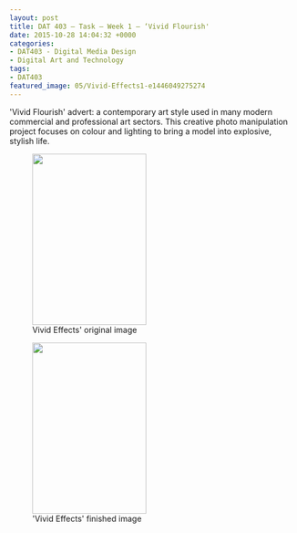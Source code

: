 ```yaml
---
layout: post
title: DAT 403 – Task – Week 1 – ‘Vivid Flourish'
date: 2015-10-28 14:04:32 +0000
categories:
- DAT403 - Digital Media Design
- Digital Art and Technology
tags:
- DAT403
featured_image: 05/Vivid-Effects1-e1446049275274
---
```

'Vivid Flourish' advert: a contemporary art style used in many modern commercial and professional art sectors. This creative photo manipulation project focuses on colour and lighting to bring a model into explosive, stylish life.

<div class="gallery">

<figure><a href="https://res.cloudinary.com/circleseven/image/upload/q_auto,f_auto/05/Vivid-Effects-cutout"><img src="https://res.cloudinary.com/circleseven/image/upload/q_auto,f_auto/05/Vivid-Effects-cutout" width="200" height="300" alt="" loading="lazy"></a><figcaption>Vivid Effects' original image</figcaption></figure>
<figure><a href="https://res.cloudinary.com/circleseven/image/upload/q_auto,f_auto/05/Vivid-Effects"><img src="https://res.cloudinary.com/circleseven/image/upload/q_auto,f_auto/05/Vivid-Effects" width="200" height="300" alt="" loading="lazy"></a><figcaption>'Vivid Effects' finished image</figcaption></figure>

</div>
